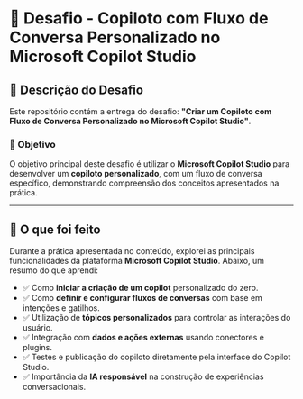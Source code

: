 # 🤖 Desafio - Copiloto com Fluxo de Conversa Personalizado no Microsoft Copilot Studio

## 📌 Descrição do Desafio

Este repositório contém a entrega do desafio: **"Criar um Copiloto com Fluxo de Conversa Personalizado no Microsoft Copilot Studio"**.

### 🎯 Objetivo

O objetivo principal deste desafio é utilizar o **Microsoft Copilot Studio** para desenvolver um **copiloto personalizado**, com um fluxo de conversa específico, demonstrando compreensão dos conceitos apresentados na prática.

---

## 🧠 O que foi feito

Durante a prática apresentada no conteúdo, explorei as principais funcionalidades da plataforma **Microsoft Copilot Studio**. Abaixo, um resumo do que aprendi:

- ✅ Como **iniciar a criação de um copilot** personalizado do zero.
- ✅ Como **definir e configurar fluxos de conversas** com base em intenções e gatilhos.
- ✅ Utilização de **tópicos personalizados** para controlar as interações do usuário.
- ✅ Integração com **dados e ações externas** usando conectores e plugins.
- ✅ Testes e publicação do copiloto diretamente pela interface do Copilot Studio.
- ✅ Importância da **IA responsável** na construção de experiências conversacionais.
